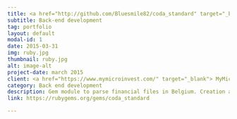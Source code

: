 ```yaml
---
title: <a href="http://github.com/Bluesmile82/coda_standard" target="_blank">Coda gem </a>
subtitle: Back-end development
tag: portfolio
layout: default
modal-id: 1
date: 2015-03-31
img: ruby.jpg
thumbnail: ruby.jpg
alt: image-alt
project-date: march 2015
client: <a href="https://www.mymicroinvest.com/" target="_blank"> MyMicroInvest </a>
category: Back end development
description: Gem module to parse financial files in Belgium. Creation and implementation of the gem in the MyMicroInvest website for the payment system
link: https://rubygems.org/gems/coda_standard

---
```

